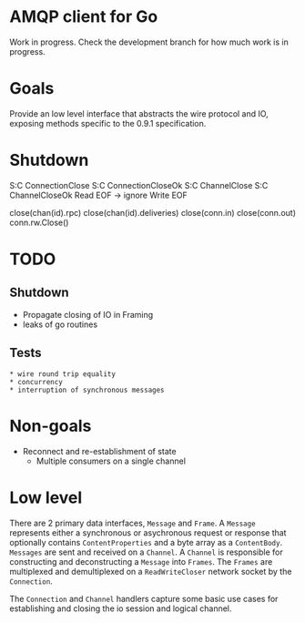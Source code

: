 # AMQP client for Go

Work in progress.  Check the development branch for how much work is in progress.

# Goals

Provide an low level interface that abstracts the wire protocol and IO,
exposing methods specific to the 0.9.1 specification.

# Shutdown

S:C ConnectionClose
S:C ConnectionCloseOk
S:C ChannelClose
S:C ChannelCloseOk
Read EOF -> ignore
Write EOF

close(chan(id).rpc)
close(chan(id).deliveries)
close(conn.in)
close(conn.out)
conn.rw.Close()

# TODO

## Shutdown
  * Propagate closing of IO in Framing
  * leaks of go routines

## Tests

	* wire round trip equality
	* concurrency
	* interruption of synchronous messages

# Non-goals

  * Reconnect and re-establishment of state
	* Multiple consumers on a single channel

# Low level

There are 2 primary data interfaces, `Message` and `Frame`.  A `Message`
represents either a synchronous or asychronous request or response that
optionally contains `ContentProperties` and a byte array as a `ContentBody`.
`Messages` are sent and received on a `Channel`. A `Channel` is responsible for
constructing and deconstructing a `Message` into `Frames`.  The `Frames` are
multiplexed and demultiplexed on a `ReadWriteCloser` network socket by the
`Connection`.

The `Connection` and `Channel` handlers capture some basic use cases for establishing and closing the io session and logical channel.
